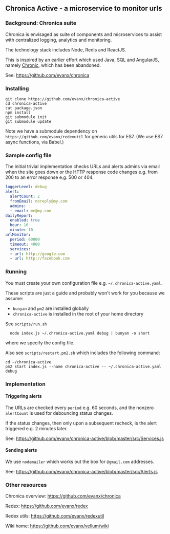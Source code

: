 
## Chronica Active - a microservice to monitor urls

### Background: Chronica suite

Chronica is envisaged as suite of components and microservices to assist with centralized logging, analytics and monitoring.

The technology stack includes Node, Redis and ReactJS.

This is inspired by an earlier effort which used Java, SQL and AngularJS, namely <a href="https://github.com/evanx/chronic">Chronic</a>, which has been abandoned.

See: https://github.com/evanx/chronica


### Installing

```shell
git clone https://github.com/evanx/chronica-active
cd chronica-active
cat package.json
npm install
git submodule init
git submodule update
```
Note we have a submodule dependency on `https://github.com/evanx/redexutil` for generic utils for ES7. (We use ES7 async functions, via Babel.)

### Sample config file

The initial trivial implementation checks URLs and alerts admins via email when the site goes down or the HTTP response code changes e.g. from 200 to an error response e.g. 500 or 404.

```yaml
loggerLevel: debug
alert:
  alertCount: 2
  fromEmail: noreply@my.com
  admins:
  - email: me@my.com
dailyReport:
  enabled: true
  hour: 16
  minute: 10
urlMonitor:
  period: 60000
  timeout: 4000
  services:
  - url: http://google.com
  - url: http://facebook.com
```

### Running

You must create your own configuration file e.g. `~/.chronica-active.yaml.`

These scripts are just a guide and probably won't work for you because we assume:
- `bunyan` and `pm2` are installed globally
- `chronica-active` is installed in the root of your home directory

See `scripts/run.sh`
```shell
  node index.js ~/.chronica-active.yaml debug | bunyan -o short
```
where we specify the config file.

Also see `scripts/restart.pm2.sh` which includes the following command:
```shell
cd ~/chronica-active
pm2 start index.js --name chronica-active -- ~/.chronica-active.yaml debug
```

### Implementation

#### Triggering alerts

The URLs are checked every `period` e.g. 60 seconds, and the nonzero `alertCount` is used for debouncing status changes.

If the status changes, then only upon a subsequent recheck, is the alert triggered e.g. 2 minutes later.

See: https://github.com/evanx/chronica-active/blob/master/src/Services.js


#### Sending alerts

We use `nodemailer` which works out the box for `@gmail.com` addresses.

See: https://github.com/evanx/chronica-active/blob/master/src/Alerts.js


### Other resources

Chronica overview: https://github.com/evanx/chronica

Redex: https://github.com/evanx/redex

Redex utils: https://github.com/evanx/redexutil

Wiki home: https://github.com/evanx/vellum/wiki
